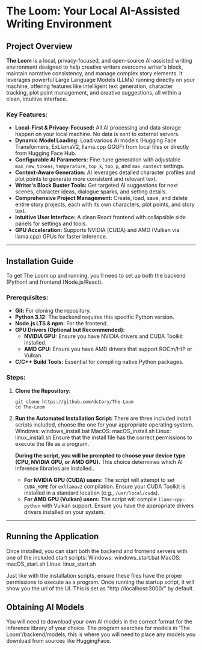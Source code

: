 # The Loom: Your Local AI-Assisted Writing Environment

## Project Overview

**The Loom** is a local, privacy-focused, and open-source AI-assisted writing environment designed to help creative writers overcome writer's block, maintain narrative consistency, and manage complex story elements. It leverages powerful Large Language Models (LLMs) running directly on your machine, offering features like intelligent text generation, character tracking, plot point management, and creative suggestions, all within a clean, intuitive interface.

### Key Features:

* **Local-First & Privacy-Focused:** All AI processing and data storage happen on your local machine. No data is sent to external servers.
* **Dynamic Model Loading:** Load various AI models (Hugging Face Transformers, ExLlamaV2, llama.cpp GGUF) from local files or directly from Hugging Face Hub.
* **Configurable AI Parameters:** Fine-tune generation with adjustable `max_new_tokens`, `temperature`, `top_k`, `top_p`, and `max_context` settings.
* **Context-Aware Generation:** AI leverages detailed character profiles and plot points to generate more consistent and relevant text.
* **Writer's Block Buster Tools:** Get targeted AI suggestions for next scenes, character ideas, dialogue sparks, and setting details.
* **Comprehensive Project Management:** Create, load, save, and delete entire story projects, each with its own characters, plot points, and story text.
* **Intuitive User Interface:** A clean React frontend with collapsible side panels for settings and tools.
* **GPU Acceleration:** Supports NVIDIA (CUDA) and AMD (Vulkan via llama.cpp) GPUs for faster inference.

---

## Installation Guide

To get The Loom up and running, you'll need to set up both the backend (Python) and frontend (Node.js/React).

### Prerequisites:

* **Git:** For cloning the repository.
* **Python 3.12:** The backend requires this specific Python version.
* **Node.js LTS & npm:** For the frontend.
* **GPU Drivers (Optional but Recommended):**
    * **NVIDIA GPU:** Ensure you have NVIDIA drivers and CUDA Toolkit installed.
    * **AMD GPU:** Ensure you have AMD drivers that support ROCm/HIP or Vulkan.
* **C/C++ Build Tools:** Essential for compiling native Python packages.

### Steps:

1.  **Clone the Repository:**

    ```
    git clone https://github.com/dcCory/The-Loom
    cd The-Loom
    ```

2.  **Run the Automated Installation Script:**
    There are three included install scripts included, choose the one for your appropriate operating system.
        Windows: windows_install.bat
        MacOS: macOS_install.sh
        Linux: linux_install.sh
    Ensure that the install file has the correct permissions to execute the file as a program.

    **During the script, you will be prompted to choose your device type (CPU, NVIDIA GPU, or AMD GPU).** This choice determines which AI inference libraries are installed..

    * **For NVIDIA GPU (CUDA) users:** The script will attempt to set `CUDA_HOME` for `exllamav2` compilation. Ensure your CUDA Toolkit is installed in a standard location (e.g., `/usr/local/cuda`).
    * **For AMD GPU (Vulkan) users:** The script will compile `llama-cpp-python` with Vulkan support. Ensure you have the appropriate drivers drivers installed on your system.

---

## Running the Application

Once installed, you can start both the backend and frontend servers with one of the included start scripts:
    Windows: windows_start.bat
    MacOS: macOS_start.sh
    Linux: linux_start.sh

Just like with the installation scripts, ensure these files have the proper permissions to execute as a program. Once running the startup script, it will show you the url of the UI. This is set as "http://localhost:3000/" by default.

## Obtaining AI Models

You will need to download your own AI models in the correct format for the inference library of your choice. The program searches for models in 'The Loom'/backend/models, this is where you will need to place any models you download from sources like HuggingFace.
